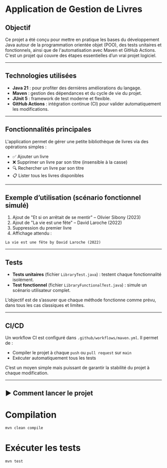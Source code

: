 #  Application de Gestion de Livres 

##  Objectif
Ce projet a été conçu pour mettre en pratique les bases du développement Java autour de la programmation orientée objet (POO), 
des tests unitaires et fonctionnels, ainsi que de l'automatisation avec Maven et GitHub Actions. C'est un projet qui couvre des étapes essentielles d’un vrai projet logiciel.

---

##  Technologies utilisées
- **Java 21** : pour profiter des dernières améliorations du langage.
- **Maven** : gestion des dépendances et du cycle de vie du projet.
- **JUnit 5** : framework de test moderne et flexible.
- **GitHub Actions** : intégration continue (CI) pour valider automatiquement les modifications.

---

##  Fonctionnalités principales
L'application permet de gérer une petite bibliothèque de livres via des opérations simples :

- ✅ Ajouter un livre
- ❌ Supprimer un livre par son titre (insensible à la casse)
- 🔍 Rechercher un livre par son titre
- 📋 Lister tous les livres disponibles

---

##  Exemple d’utilisation (scénario fonctionnel simulé)
1.  Ajout de "Et si on arrêtait de se mentir" – Olivier Sibony (2023)
2.  Ajout de "La vie est une fête" – David Laroche (2022)
3. Suppression du premier livre
4. Affichage attendu :

```
La vie est une fête by David Laroche (2022)
```


---

## Tests 
- **Tests unitaires** (fichier `LibraryTest.java`) : testent chaque fonctionnalité isolément.
- **Test fonctionnel** (fichier `LibraryFunctionalTest.java`) : simule un scénario utilisateur complet.

L’objectif est de s’assurer que chaque méthode fonctionne comme prévu, dans tous les cas classiques et limites.

---

##  CI/CD
Un workflow CI est configuré dans `.github/workflows/maven.yml`. Il permet de :

- Compiler le projet à chaque `push` ou `pull request` sur `main`
- Exécuter automatiquement tous les tests

C’est un moyen simple mais puissant de garantir la stabilité du projet à chaque modification.

---

## ▶️ Comment lancer le projet

# Compilation
```bash
mvn clean compile
```

# Exécuter les tests
```bash
mvn test
```

